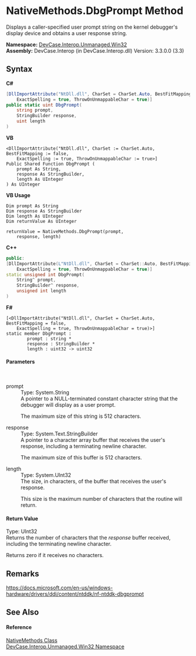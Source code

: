 # NativeMethods.DbgPrompt Method 
 

Displays a caller-specified user prompt string on the kernel debugger's display device and obtains a user response string.

**Namespace:**&nbsp;<a href="N_DevCase_Interop_Unmanaged_Win32">DevCase.Interop.Unmanaged.Win32</a><br />**Assembly:**&nbsp;DevCase.Interop (in DevCase.Interop.dll) Version: 3.3.0.0 (3.3)

## Syntax

**C#**<br />
``` C#
[DllImportAttribute("NtDll.dll", CharSet = CharSet.Auto, BestFitMapping = false, 
	ExactSpelling = true, ThrowOnUnmappableChar = true)]
public static uint DbgPrompt(
	string prompt,
	StringBuilder response,
	uint length
)
```

**VB**<br />
``` VB
<DllImportAttribute("NtDll.dll", CharSet := CharSet.Auto, BestFitMapping := false, 
	ExactSpelling := true, ThrowOnUnmappableChar := true>]
Public Shared Function DbgPrompt ( 
	prompt As String,
	response As StringBuilder,
	length As UInteger
) As UInteger
```

**VB Usage**<br />
``` VB Usage
Dim prompt As String
Dim response As StringBuilder
Dim length As UInteger
Dim returnValue As UInteger

returnValue = NativeMethods.DbgPrompt(prompt, 
	response, length)
```

**C++**<br />
``` C++
public:
[DllImportAttribute(L"NtDll.dll", CharSet = CharSet::Auto, BestFitMapping = false, 
	ExactSpelling = true, ThrowOnUnmappableChar = true)]
static unsigned int DbgPrompt(
	String^ prompt, 
	StringBuilder^ response, 
	unsigned int length
)
```

**F#**<br />
``` F#
[<DllImportAttribute("NtDll.dll", CharSet = CharSet.Auto, BestFitMapping = false, 
	ExactSpelling = true, ThrowOnUnmappableChar = true)>]
static member DbgPrompt : 
        prompt : string * 
        response : StringBuilder * 
        length : uint32 -> uint32 

```


#### Parameters
&nbsp;<dl><dt>prompt</dt><dd>Type: System.String<br />A pointer to a NULL-terminated constant character string that the debugger will display as a user prompt. 

 The maximum size of this string is 512 characters.</dd><dt>response</dt><dd>Type: System.Text.StringBuilder<br />A pointer to a character array buffer that receives the user's response, including a terminating newline character. 

 The maximum size of this buffer is 512 characters.</dd><dt>length</dt><dd>Type: System.UInt32<br />The size, in characters, of the buffer that receives the user's response. 

 This size is the maximum number of characters that the routine will return.</dd></dl>

#### Return Value
Type: UInt32<br />Returns the number of characters that the *response* buffer received, including the terminating newline character. 

 Returns zero if it receives no characters.

## Remarks
<a href="https://docs.microsoft.com/en-us/windows-hardware/drivers/ddi/content/ntddk/nf-ntddk-dbgprompt" target="_blank">https://docs.microsoft.com/en-us/windows-hardware/drivers/ddi/content/ntddk/nf-ntddk-dbgprompt</a>

## See Also


#### Reference
<a href="T_DevCase_Interop_Unmanaged_Win32_NativeMethods">NativeMethods Class</a><br /><a href="N_DevCase_Interop_Unmanaged_Win32">DevCase.Interop.Unmanaged.Win32 Namespace</a><br />